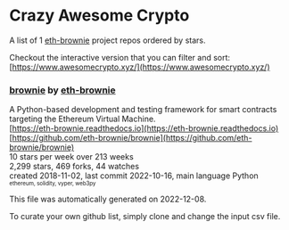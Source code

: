 # Crazy Awesome Crypto
A list of 1 [eth-brownie](https://github.com/eth-brownie) project repos ordered by stars.  

Checkout the interactive version that you can filter and sort: 
[https://www.awesomecrypto.xyz/](https://www.awesomecrypto.xyz/)  


### [brownie](https://github.com/eth-brownie/brownie) by [eth-brownie](https://github.com/eth-brownie)  
A Python-based development and testing framework for smart contracts targeting the Ethereum Virtual Machine.  
[https://eth-brownie.readthedocs.io](https://eth-brownie.readthedocs.io)  
[https://github.com/eth-brownie/brownie](https://github.com/eth-brownie/brownie)  
10 stars per week over 213 weeks  
2,299 stars, 469 forks, 44 watches  
created 2018-11-02, last commit 2022-10-16, main language Python  
<sub><sup>ethereum, solidity, vyper, web3py</sup></sub>


This file was automatically generated on 2022-12-08.  

To curate your own github list, simply clone and change the input csv file.  